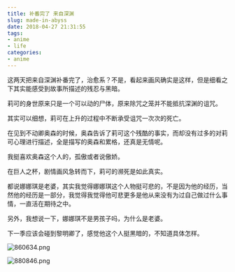 ```yaml
---
title: 补番完了 来自深渊
slug: made-in-abyss
date: 2018-04-27 21:31:55
tags:
- anime
- life
categories:
- anime
---
```

这两天把来自深渊补番完了，治愈系？不是，看起来画风确实是这样，但是细看之下其实能感受到故事所描述的残忍与黑暗。

<!--more-->

莉可的身世原来只是一个可以动的尸体，原来除咒之笼并不能抵抗深渊的诅咒。

其实可以细想，莉可在上升的过程中不断承受诅咒一次次的死亡。

在见到不动卿奥森的时候，奥森告诉了莉可这个残酷的事实，而却没有过多的对莉可心理进行描述，全是描写的奥森和累格，还真是无情呢。

我挺喜欢奥森这个人的，孤傲或者说傲娇。 

在巨人之杯，剧情画风急转而下，莉可的濒死是如此真实。

都说娜娜琪是老婆，其实我觉得娜娜琪这个人物挺可悲的，不是因为他的经历，当然他的经历是一部分，我觉得我觉得他可悲更多是他从来没有为过自己做过什么事情，一直活在期待之中。

另外，我想说一下，娜娜琪不是男孩子吗，为什么是老婆。

下一季应该会碰到黎明卿了，感觉他这个人挺黑暗的，不知道具体怎样。

![860634.png](https://i.loli.net/2018/04/27/5ae3271829c4f.png)

![880846.png](https://i.loli.net/2018/04/27/5ae32734151eb.png)
